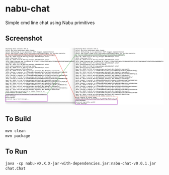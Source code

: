 # nabu-chat

Simple cmd line chat using Nabu primitives

## Screenshot

![Chat](chat-screenshot.png)

## To Build

```
mvn clean
mvn package
```

## To Run

```
java -cp nabu-vX.X.X-jar-with-dependencies.jar:nabu-chat-v0.0.1.jar  chat.Chat
```

